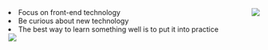 <div>
  <img src="https://github-readme-stats.vercel.app/api?username=NeserCode&show_icons=true&theme=codeSTACKr" align="right"/>
  <div align="left">
      <li>Focus on front-end technology</li>
      <li>Be curious about new technology</li>
      <li>The best way to learn something well is to put it into practice</li>
  </div>
  
  <img src="https://github-readme-stats.vercel.app/api/top-langs/?username=NeserCode&layout=compact&theme=codeSTACKr" />
</div>
